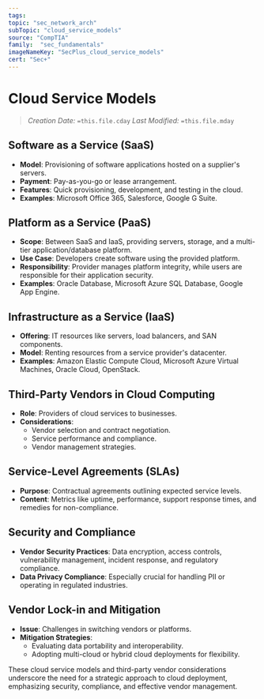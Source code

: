 ```yaml
---
tags:
topic: "sec_network_arch"
subTopic: "cloud_service_models"
source: "CompTIA"
family:  "sec_fundamentals"
imageNameKey: "SecPlus_cloud_service_models" 
cert: "Sec+"
---
```

# Cloud Service Models
> *Creation Date:* `=this.file.cday`
> *Last Modified:* `=this.file.mday`

## Software as a Service (SaaS)
- **Model**: Provisioning of software applications hosted on a supplier's servers.
- **Payment**: Pay-as-you-go or lease arrangement.
- **Features**: Quick provisioning, development, and testing in the cloud.
- **Examples**: Microsoft Office 365, Salesforce, Google G Suite.

## Platform as a Service (PaaS)
- **Scope**: Between SaaS and IaaS, providing servers, storage, and a multi-tier application/database platform.
- **Use Case**: Developers create software using the provided platform.
- **Responsibility**: Provider manages platform integrity, while users are responsible for their application security.
- **Examples**: Oracle Database, Microsoft Azure SQL Database, Google App Engine.

## Infrastructure as a Service (IaaS)
- **Offering**: IT resources like servers, load balancers, and SAN components.
- **Model**: Renting resources from a service provider's datacenter.
- **Examples**: Amazon Elastic Compute Cloud, Microsoft Azure Virtual Machines, Oracle Cloud, OpenStack.

## Third-Party Vendors in Cloud Computing
- **Role**: Providers of cloud services to businesses.
- **Considerations**:
  - Vendor selection and contract negotiation.
  - Service performance and compliance.
  - Vendor management strategies.

## Service-Level Agreements (SLAs)
- **Purpose**: Contractual agreements outlining expected service levels.
- **Content**: Metrics like uptime, performance, support response times, and remedies for non-compliance.

## Security and Compliance
- **Vendor Security Practices**: Data encryption, access controls, vulnerability management, incident response, and regulatory compliance.
- **Data Privacy Compliance**: Especially crucial for handling PII or operating in regulated industries.

## Vendor Lock-in and Mitigation
- **Issue**: Challenges in switching vendors or platforms.
- **Mitigation Strategies**:
  - Evaluating data portability and interoperability.
  - Adopting multi-cloud or hybrid cloud deployments for flexibility.

These cloud service models and third-party vendor considerations underscore the need for a strategic approach to cloud deployment, emphasizing security, compliance, and effective vendor management.
